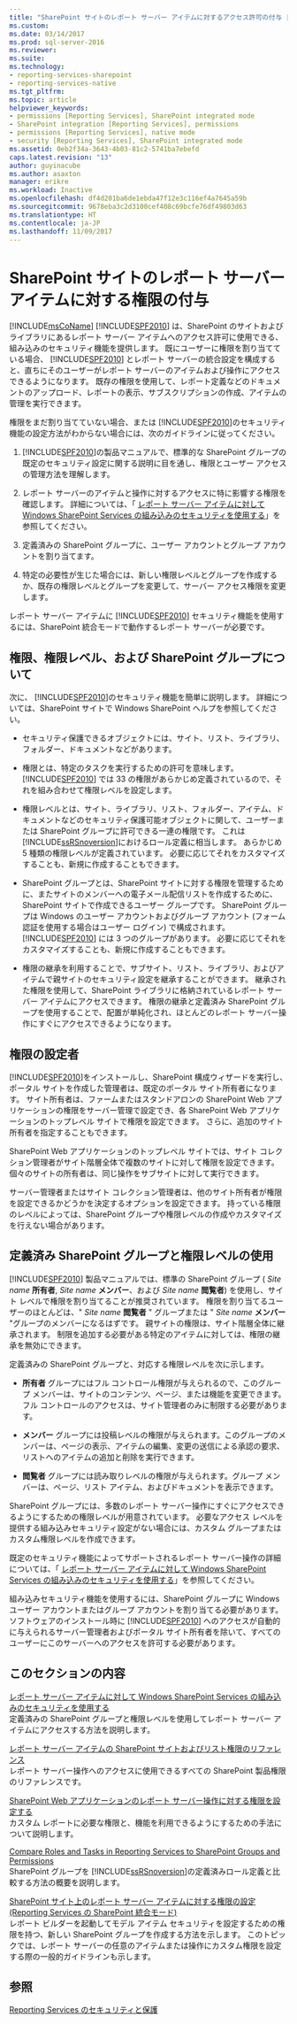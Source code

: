 ```yaml
---
title: "SharePoint サイトのレポート サーバー アイテムに対するアクセス許可の付与 | Microsoft Docs"
ms.custom: 
ms.date: 03/14/2017
ms.prod: sql-server-2016
ms.reviewer: 
ms.suite: 
ms.technology:
- reporting-services-sharepoint
- reporting-services-native
ms.tgt_pltfrm: 
ms.topic: article
helpviewer_keywords:
- permissions [Reporting Services], SharePoint integrated mode
- SharePoint integration [Reporting Services], permissions
- permissions [Reporting Services], native mode
- security [Reporting Services], SharePoint integrated mode
ms.assetid: 0eb2f34a-3643-4b03-81c2-5741ba7ebefd
caps.latest.revision: "13"
author: guyinacube
ms.author: asaxton
manager: erikre
ms.workload: Inactive
ms.openlocfilehash: df4d201ba6de1ebda47f12e3c116ef4a7645a59b
ms.sourcegitcommit: 9678eba3c2d3100cef408c69bcfe76df49803d63
ms.translationtype: HT
ms.contentlocale: ja-JP
ms.lasthandoff: 11/09/2017
---
```

# <a name="granting-permissions-on-report-server-items-on-a-sharepoint-site"></a>SharePoint サイトのレポート サーバー アイテムに対する権限の付与
  [!INCLUDE[msCoName](../../includes/msconame-md.md)] [!INCLUDE[SPF2010](../../includes/spf2010-md.md)] は、SharePoint のサイトおよびライブラリにあるレポート サーバー アイテムへのアクセス許可に使用できる、組み込みのセキュリティ機能を提供します。 既にユーザーに権限を割り当てている場合、 [!INCLUDE[SPF2010](../../includes/spf2010-md.md)] とレポート サーバーの統合設定を構成すると、直ちにそのユーザーがレポート サーバーのアイテムおよび操作にアクセスできるようになります。 既存の権限を使用して、レポート定義などのドキュメントのアップロード、レポートの表示、サブスクリプションの作成、アイテムの管理を実行できます。  
  
 権限をまだ割り当てていない場合、または [!INCLUDE[SPF2010](../../includes/spf2010-md.md)]のセキュリティ機能の設定方法がわからない場合には、次のガイドラインに従ってください。  
  
1.  [!INCLUDE[SPF2010](../../includes/spf2010-md.md)]の製品マニュアルで、標準的な SharePoint グループの既定のセキュリティ設定に関する説明に目を通し、権限とユーザー アクセスの管理方法を理解します。  
  
2.  レポート サーバーのアイテムと操作に対するアクセスに特に影響する権限を確認します。 詳細については、「 [レポート サーバー アイテムに対して Windows SharePoint Services の組み込みのセキュリティを使用する](../../reporting-services/security/use-built-in-security-in-windows-sharepoint-services-for-report-server-items.md)」を参照してください。  
  
3.  定義済みの SharePoint グループに、ユーザー アカウントとグループ アカウントを割り当てます。  
  
4.  特定の必要性が生じた場合には、新しい権限レベルとグループを作成するか、既存の権限レベルとグループを変更して、サーバー アクセス権限を変更します。  
  
 レポート サーバー アイテムに [!INCLUDE[SPF2010](../../includes/spf2010-md.md)] セキュリティ機能を使用するには、SharePoint 統合モードで動作するレポート サーバーが必要です。  
  
## <a name="about-permissions-permission-levels-and-sharepoint-groups"></a>権限、権限レベル、および SharePoint グループについて  
 次に、 [!INCLUDE[SPF2010](../../includes/spf2010-md.md)]のセキュリティ機能を簡単に説明します。 詳細については、SharePoint サイトで Windows SharePoint ヘルプを参照してください。  
  
-   セキュリティ保護できるオブジェクトには、サイト、リスト、ライブラリ、フォルダー、ドキュメントなどがあります。  
  
-   権限とは、特定のタスクを実行するための許可を意味します。 [!INCLUDE[SPF2010](../../includes/spf2010-md.md)] では 33 の権限があらかじめ定義されているので、それを組み合わせて権限レベルを設定します。  
  
-   権限レベルとは、サイト、ライブラリ、リスト、フォルダー、アイテム、ドキュメントなどのセキュリティ保護可能オブジェクトに関して、ユーザーまたは SharePoint グループに許可できる一連の権限です。 これは [!INCLUDE[ssRSnoversion](../../includes/ssrsnoversion-md.md)]におけるロール定義に相当します。 あらかじめ 5 種類の権限レベルが定義されています。 必要に応じてそれをカスタマイズすることも、新規に作成することもできます。  
  
-   SharePoint グループとは、SharePoint サイトに対する権限を管理するために、またサイトのメンバーへの電子メール配信リストを作成するために、SharePoint サイトで作成できるユーザー グループです。 SharePoint グループは Windows のユーザー アカウントおよびグループ アカウント (フォーム認証を使用する場合はユーザー ログイン) で構成されます。 [!INCLUDE[SPF2010](../../includes/spf2010-md.md)] には 3 つのグループがあります。 必要に応じてそれをカスタマイズすることも、新規に作成することもできます。  
  
-   権限の継承を利用することで、サブサイト、リスト、ライブラリ、およびアイテムで親サイトのセキュリティ設定を継承することができます。 継承された権限を使用して、SharePoint ライブラリに格納されているレポート サーバー アイテムにアクセスできます。 権限の継承と定義済み SharePoint グループを使用することで、配置が単純化され、ほとんどのレポート サーバー操作にすぐにアクセスできるようになります。  
  
## <a name="who-sets-permissions"></a>権限の設定者  
 [!INCLUDE[SPF2010](../../includes/spf2010-md.md)]をインストールし、SharePoint 構成ウィザードを実行し、ポータル サイトを作成した管理者は、既定のポータル サイト所有者になります。 サイト所有者は、ファームまたはスタンドアロンの SharePoint Web アプリケーションの権限をサーバー管理で設定でき、各 SharePoint Web アプリケーションのトップレベル サイトで権限を設定できます。 さらに、追加のサイト所有者を指定することもできます。  
  
 SharePoint Web アプリケーションのトップレベル サイトでは、サイト コレクション管理者がサイト階層全体で複数のサイトに対して権限を設定できます。 個々のサイトの所有者は、同じ操作をサブサイトに対して実行できます。  
  
 サーバー管理者またはサイト コレクション管理者は、他のサイト所有者が権限を設定できるかどうかを決定するオプションを設定できます。 持っている権限のレベルによっては、SharePoint グループや権限レベルの作成やカスタマイズを行えない場合があります。  
  
## <a name="using-predefined-sharepoint-groups-and-permission-levels"></a>定義済み SharePoint グループと権限レベルの使用  
 [!INCLUDE[SPF2010](../../includes/spf2010-md.md)] 製品マニュアルでは、標準の SharePoint グループ ( *Site name* **所有者**, *Site name* **メンバー**、および *Site name* **閲覧者**) を使用し、サイト レベルで権限を割り当てることが推奨されています。 権限を割り当てるユーザーのほとんどは、" *Site name* **閲覧者** " グループまたは " *Site name* **メンバー** "グループのメンバーになるはずです。 親サイトの権限は、サイト階層全体に継承されます。 制限を追加する必要がある特定のアイテムに対しては、権限の継承を無効にできます。  
  
 定義済みの SharePoint グループと、対応する権限レベルを次に示します。  
  
-   **所有者** グループにはフル コントロール権限が与えられるので、このグループ メンバーは、サイトのコンテンツ、ページ、または機能を変更できます。 フル コントロールのアクセスは、サイト管理者のみに制限する必要があります。  
  
-   **メンバー** グループには投稿レベルの権限が与えられます。このグループのメンバーは、ページの表示、アイテムの編集、変更の送信による承認の要求、リストへのアイテムの追加と削除を実行できます。  
  
-   **閲覧者** グループには読み取りレベルの権限が与えられます。グループ メンバーは、ページ、リスト アイテム、およびドキュメントを表示できます。  
  
 SharePoint グループには、多数のレポート サーバー操作にすぐにアクセスできるようにするための権限レベルが用意されています。 必要なアクセス レベルを提供する組み込みセキュリティ設定がない場合には、カスタム グループまたはカスタム権限レベルを作成できます。  
  
 既定のセキュリティ機能によってサポートされるレポート サーバー操作の詳細については、「 [レポート サーバー アイテムに対して Windows SharePoint Services の組み込みのセキュリティを使用する](../../reporting-services/security/use-built-in-security-in-windows-sharepoint-services-for-report-server-items.md)」を参照してください。  
  
 組み込みセキュリティ機能を使用するには、SharePoint グループに Windows ユーザー アカウントまたはグループ アカウントを割り当てる必要があります。 ソフトウェアのインストール時に [!INCLUDE[SPF2010](../../includes/spf2010-md.md)] へのアクセスが自動的に与えられるサーバー管理者およびポータル サイト所有者を除いて、すべてのユーザーにこのサーバーへのアクセスを許可する必要があります。  
  
## <a name="in-this-section"></a>このセクションの内容  
 [レポート サーバー アイテムに対して Windows SharePoint Services の組み込みのセキュリティを使用する](../../reporting-services/security/use-built-in-security-in-windows-sharepoint-services-for-report-server-items.md)  
 定義済みの SharePoint グループと権限レベルを使用してレポート サーバー アイテムにアクセスする方法を説明します。  
  
 [レポート サーバー アイテムの SharePoint サイトおよびリスト権限のリファレンス](../../reporting-services/security/sharepoint-site-and-list-permission-reference-for-report-server-items.md)  
 レポート サーバー操作へのアクセスに使用できるすべての SharePoint 製品権限のリファレンスです。  
  
 [SharePoint Web アプリケーションのレポート サーバー操作に対する権限を設定する](../../reporting-services/security/set-permissions-for-report-server-operations-in-a-sharepoint-web-application.md)  
 カスタム レポートに必要な権限と、機能を利用できるようにするための手法について説明します。  
  
 [Compare Roles and Tasks in Reporting Services to SharePoint Groups and Permissions](../../reporting-services/security/reporting-services-roles-tasks-vs-sharepoint-groups-permissions.md)  
 SharePoint グループを [!INCLUDE[ssRSnoversion](../../includes/ssrsnoversion-md.md)]の定義済みロール定義と比較する方法の概要を説明します。  
  
 [SharePoint サイト上のレポート サーバー アイテムに対する権限の設定 (Reporting Services の SharePoint 統合モード)](../../reporting-services/security/set-permissions-for-report-server-items-on-a-sharepoint-site.md)  
 レポート ビルダーを起動してモデル アイテム セキュリティを設定するための権限を持つ、新しい SharePoint グループを作成する方法を示します。 このトピックでは、レポート サーバーの任意のアイテムまたは操作にカスタム権限を設定する際の一般的ガイドラインも示します。  
  
## <a name="see-also"></a>参照  
 [Reporting Services のセキュリティと保護](../../reporting-services/security/reporting-services-security-and-protection.md)  
  
  
